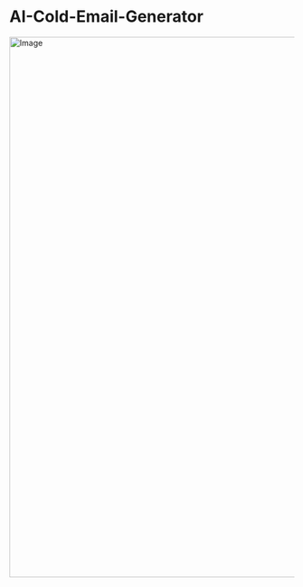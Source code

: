 # AI-Cold-Email-Generator

<img width="1470" height="956" alt="Image" src="https://github.com/user-attachments/assets/451441f4-dbf2-44bc-b5eb-d281f75f069b" />


